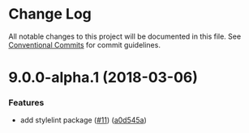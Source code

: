 # Change Log

All notable changes to this project will be documented in this file.
See [Conventional Commits](https://conventionalcommits.org) for commit guidelines.

<a name="9.0.0-alpha.1"></a>
# 9.0.0-alpha.1 (2018-03-06)


### Features

* add stylelint package ([#11](https://github.com/joshblack/carbon/issues/11)) ([a0d545a](https://github.com/joshblack/carbon/commit/a0d545a))
